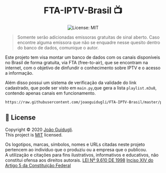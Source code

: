 <h1 align="center">FTA-IPTV-Brasil 📺</h1>
<p align="center">
<img alt="License: MIT" src="https://img.shields.io/badge/license-MIT-yellow.svg" target="_blank" />
</p>

> Somente serão adicionadas emissoras gratuitas de sinal aberto. Caso encontre alguma emissora que não se enquadre nesse quesito dentro do banco de dados, comunique o autor.

Este projeto tem visa montar um banco de dados com os canais disponíveis no Brasil de forma gratuita, via FTA (free-to-air), que se encontram na internet, com o objetivo de dinfundir o conhecimento sobre IPTV e o acesso a informação.

Além disso possui um sistema de verificação da validade do link cadastrado, que pode ser visto em `main.py`,que gera a lista `playlist.m3u8`, contendo apenas canais em funcionamento.

```sh
https://raw.githubusercontent.com/joaoguidugli/FTA-IPTV-Brasil/master/playlist.m3u8
```

## 📝 License

Copyright © 2020 [João Guidugli](https://github.com/joaoguidugli).<br />
This project is [MIT](https://github.com/joaoguidugli/FTA-IPTV-Brasil/blob/master/LICENSE) licensed.<br />

Os logotipos, marcas, símbolos, nomes e URLs citadas neste projeto pertencem ao indivíduo que o produziu ou a empresa que o publicou.<br />
A utilização e citações para fins ilustrativos, informativos e educativos, não constitui ofensa aos direitos autorais. [LEI Nº 9.610 DE 1998](http://www.planalto.gov.br/ccivil_03/Leis/L9610.htm) [Inciso XIV do Artigo 5 da Constituição Federal](https://presrepublica.jusbrasil.com.br/legislacao/91972/constituicao-da-republica-federativa-do-brasil-1988#art-5--inc-XIV)